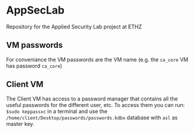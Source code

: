 # AppSecLab
Repository for the Applied Security Lab project at ETHZ

## VM passwords
For conveniance the VM passwords are the VM name (e.g. the `ca_core` VM has password `ca_core`)

## Client VM
The Client VM has access to a password manager that contains all the useful passwords for the different user, etc. To access them you can run:
`$sudo keppassxc` in a terminal and use the `/home/client/Desktop/passwords/passwords.kdbx` database with `asl` as master key.
